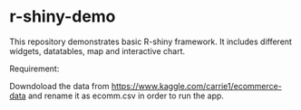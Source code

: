 # r-shiny-demo
This repository demonstrates basic R-shiny framework. It includes different widgets, datatables, map and interactive chart.

Requirement:

Downdoload the data from https://www.kaggle.com/carrie1/ecommerce-data and rename it as ecomm.csv in order to run the app.
